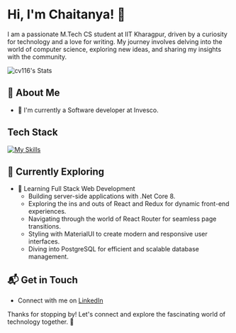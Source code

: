 # Hi, I'm Chaitanya! 👋

I am a passionate M.Tech CS student at IIT Kharagpur, driven by a curiosity for technology and a love for writing. My journey involves delving into the world of computer science, exploring new ideas, and sharing my insights with the community.

![cv116's Stats](https://github-readme-stats.vercel.app/api?username=cv116&theme=vue-dark&show_icons=true&hide_border=true&count_private=true)

## 🚀 About Me

- 🔭 I'm currently a Software developer at Invesco.


## Tech Stack
[![My Skills](https://skillicons.dev/icons?i=dotnet,cs,react,materialui,vite,postgres,aws,docker,kubernetes)](https://skillicons.dev)

## 🌱 Currently Exploring

- 🚀 Learning Full Stack Web Development
  - Building server-side applications with .Net Core 8.
  - Exploring the ins and outs of React and Redux for dynamic front-end experiences.
  - Navigating through the world of React Router for seamless page transitions.
  - Styling with MaterialUI to create modern and responsive user interfaces.
  - Diving into PostgreSQL for efficient and scalable database management.


## 📬 Get in Touch

- Connect with me on [LinkedIn](https://linkedin.com/cv116)

Thanks for stopping by! Let's connect and explore the fascinating world of technology together. 🚀



<!--

Here are some ideas to get you started:

- 🔭 I’m currently working on ...
- 🌱 I’m currently learning ...
- 👯 I’m looking to collaborate on ...
- 🤔 I’m looking for help with ...
- 💬 Ask me about ...
- 📫 How to reach me: ...
- 😄 Pronouns: ...
- ⚡ Fun fact: ...
-->
